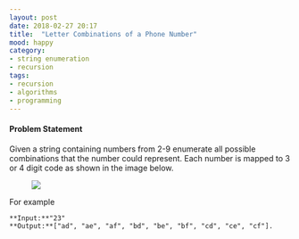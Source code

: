 ```yaml
---
layout: post
date: 2018-02-27 20:17
title:  "Letter Combinations of a Phone Number"
mood: happy
category: 
- string enumeration
- recursion
tags:
- recursion
- algorithms
- programming
---
```


#### Problem Statement
Given a string containing numbers from 2-9 enumerate all possible combinations that the number could represent. Each number is mapped to 3 or 4 digit code as shown in the image below. 
<figure>
    <img src="https://s3.amazonaws.com/amitchavan/blog/phone_number/digits.jpeg"/>
</figure>

For example
 
```
**Input:**"23"
**Output:**["ad", "ae", "af", "bd", "be", "bf", "cd", "ce", "cf"].
```
